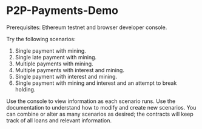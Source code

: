 # P2P-Payments-Demo
Prerequisites: Ethereum testnet and browser developer console.

Try the following scenarios:

1. Single payment with mining.
2. Single late payment with mining.
3. Multiple payments with mining.
4. Multiple payments with interest and mining.
5. Single payment with interest and mining.
6. Single payment with mining and interest and an attempt to break holding.

Use the console to view information as each scenario runs. Use the documentation to understand how to modify and create new scenarios. You can combine or alter as many scenarios as desired; the contracts will keep track of all loans and relevant information.
